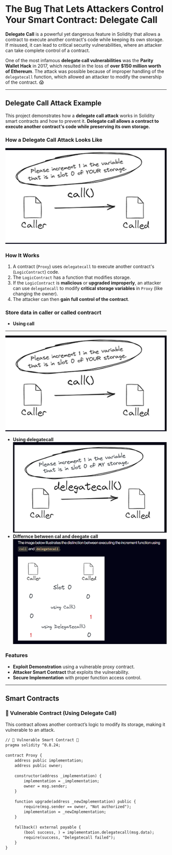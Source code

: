 # The Bug That Lets Attackers Control Your Smart Contract: Delegate Call

**Delegate Call** is a powerful yet dangerous feature in Solidity that allows a contract to execute another contract's code while keeping its own storage. If misused, it can lead to critical security vulnerabilities, where an attacker can take complete control of a contract.  

One of the most infamous **delegate call vulnerabilities** was the **Parity Wallet Hack** in 2017, which resulted in the loss of **over $150 million worth of Ethereum**. The attack was possible because of improper handling of the `delegatecall` function, which allowed an attacker to modify the ownership of the contract. 😱  

---

## Delegate Call Attack Example

This project demonstrates how a **delegate call attack** works in Solidity smart contracts and how to prevent it. **Delegate call allows a contract to execute another contract's code while preserving its own storage.**  

### How a Delegate Call Attack Looks Like
![alt text](image.png)

### How It Works
1. A contract (`Proxy`) uses `delegatecall` to execute another contract's (`LogicContract`) code.
2. The `LogicContract` has a function that modifies storage.
3. If the `LogicContract` is **malicious** or **upgraded improperly**, an attacker can use `delegatecall` to modify **critical storage variables** in `Proxy` (like changing the owner).
4. The attacker can then **gain full control of the contract**.

### Store data in caller or called contracrt
- **Using call**
---
![alt text](image.png)

- **Using delegatecall**
![alt text](image-1.png)
- **Differnce between cal and deegate call**
![alt text](image-2.png)

### Features
- **Exploit Demonstration** using a vulnerable proxy contract.
- **Attacker Smart Contract** that exploits the vulnerability.
- **Secure Implementation** with proper function access control.

---

## Smart Contracts  

### 🔴 Vulnerable Contract (Using Delegate Call)
This contract allows another contract’s logic to modify its storage, making it vulnerable to an attack.

```solidity
// 🚨 Vulnerable Smart Contract 🚨
pragma solidity ^0.8.24;

contract Proxy {
    address public implementation;
    address public owner;

    constructor(address _implementation) {
        implementation = _implementation;
        owner = msg.sender;
    }

    function upgrade(address _newImplementation) public {
        require(msg.sender == owner, "Not authorized");
        implementation = _newImplementation;
    }

    fallback() external payable {
        (bool success, ) = implementation.delegatecall(msg.data);
        require(success, "Delegatecall failed");
    }
}
